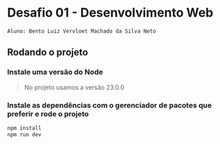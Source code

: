 # Desafio 01 - Desenvolvimento Web

`Aluno: Bento Luiz Vervloet Machado da Silva Neto`

## Rodando o projeto

### Instale uma versão do Node

> No projeto usamos a versão 23.0.0
>

### Instale as dependências com o gerenciador de pacotes que preferir e rode o projeto

```sh
npm install
npm run dev
```


